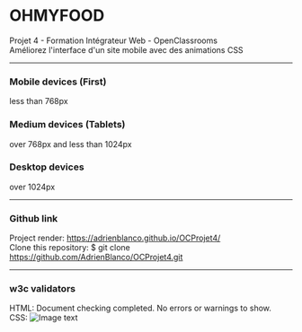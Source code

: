 # OHMYFOOD
Projet 4 - Formation Intégrateur Web - OpenClassrooms
</br>
Améliorez l'interface d'un site mobile avec des animations CSS
***
### Mobile devices (First)
less than 768px
### Medium devices (Tablets)
over 768px and less than 1024px
### Desktop devices
over 1024px
***
### Github link
Project render: https://adrienblanco.github.io/OCProjet4/
</br>
Clone this repository: $ git clone https://github.com/AdrienBlanco/OCProjet4.git
***
### w3c validators
HTML: Document checking completed. No errors or warnings to show.
</br>
CSS: ![Image text](https://user-images.githubusercontent.com/126267949/228188357-4937dbd6-e664-46d1-b1c9-e7a4842b689e.png)
